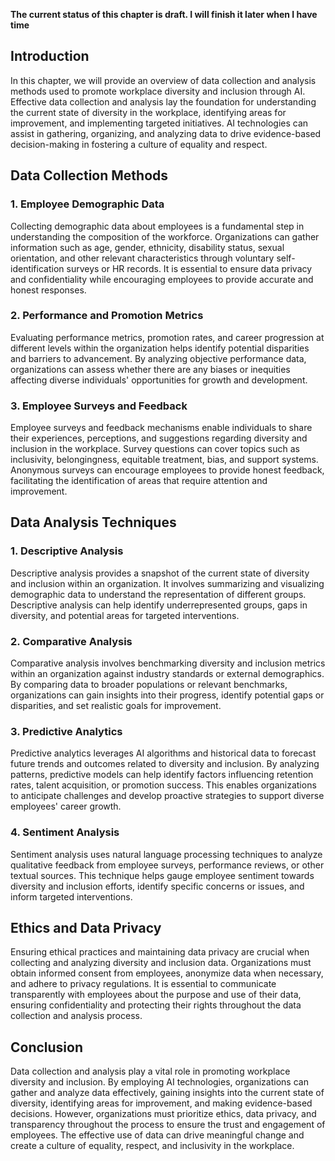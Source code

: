**The current status of this chapter is draft. I will finish it later when I have time**

Introduction
------------

In this chapter, we will provide an overview of data collection and analysis methods used to promote workplace diversity and inclusion through AI. Effective data collection and analysis lay the foundation for understanding the current state of diversity in the workplace, identifying areas for improvement, and implementing targeted initiatives. AI technologies can assist in gathering, organizing, and analyzing data to drive evidence-based decision-making in fostering a culture of equality and respect.

Data Collection Methods
-----------------------

### 1. Employee Demographic Data

Collecting demographic data about employees is a fundamental step in understanding the composition of the workforce. Organizations can gather information such as age, gender, ethnicity, disability status, sexual orientation, and other relevant characteristics through voluntary self-identification surveys or HR records. It is essential to ensure data privacy and confidentiality while encouraging employees to provide accurate and honest responses.

### 2. Performance and Promotion Metrics

Evaluating performance metrics, promotion rates, and career progression at different levels within the organization helps identify potential disparities and barriers to advancement. By analyzing objective performance data, organizations can assess whether there are any biases or inequities affecting diverse individuals' opportunities for growth and development.

### 3. Employee Surveys and Feedback

Employee surveys and feedback mechanisms enable individuals to share their experiences, perceptions, and suggestions regarding diversity and inclusion in the workplace. Survey questions can cover topics such as inclusivity, belongingness, equitable treatment, bias, and support systems. Anonymous surveys can encourage employees to provide honest feedback, facilitating the identification of areas that require attention and improvement.

Data Analysis Techniques
------------------------

### 1. Descriptive Analysis

Descriptive analysis provides a snapshot of the current state of diversity and inclusion within an organization. It involves summarizing and visualizing demographic data to understand the representation of different groups. Descriptive analysis can help identify underrepresented groups, gaps in diversity, and potential areas for targeted interventions.

### 2. Comparative Analysis

Comparative analysis involves benchmarking diversity and inclusion metrics within an organization against industry standards or external demographics. By comparing data to broader populations or relevant benchmarks, organizations can gain insights into their progress, identify potential gaps or disparities, and set realistic goals for improvement.

### 3. Predictive Analytics

Predictive analytics leverages AI algorithms and historical data to forecast future trends and outcomes related to diversity and inclusion. By analyzing patterns, predictive models can help identify factors influencing retention rates, talent acquisition, or promotion success. This enables organizations to anticipate challenges and develop proactive strategies to support diverse employees' career growth.

### 4. Sentiment Analysis

Sentiment analysis uses natural language processing techniques to analyze qualitative feedback from employee surveys, performance reviews, or other textual sources. This technique helps gauge employee sentiment towards diversity and inclusion efforts, identify specific concerns or issues, and inform targeted interventions.

Ethics and Data Privacy
-----------------------

Ensuring ethical practices and maintaining data privacy are crucial when collecting and analyzing diversity and inclusion data. Organizations must obtain informed consent from employees, anonymize data when necessary, and adhere to privacy regulations. It is essential to communicate transparently with employees about the purpose and use of their data, ensuring confidentiality and protecting their rights throughout the data collection and analysis process.

Conclusion
----------

Data collection and analysis play a vital role in promoting workplace diversity and inclusion. By employing AI technologies, organizations can gather and analyze data effectively, gaining insights into the current state of diversity, identifying areas for improvement, and making evidence-based decisions. However, organizations must prioritize ethics, data privacy, and transparency throughout the process to ensure the trust and engagement of employees. The effective use of data can drive meaningful change and create a culture of equality, respect, and inclusivity in the workplace.
